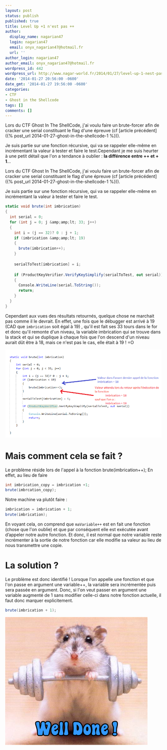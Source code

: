 ```yaml
---
layout: post
status: publish
published: true
title: Level Up +1 n'est pas ++
author:
  display_name: nagarian47
  login: nagarian47
  email: onyx_nagarian47@hotmail.fr
  url: ''
author_login: nagarian47
author_email: onyx_nagarian47@hotmail.fr
wordpress_id: 442
wordpress_url: http://www.nagar-world.fr/2014/01/27/level-up-1-nest-pas-2/
date: '2014-01-27 20:56:00 -0600'
date_gmt: '2014-01-27 19:56:00 -0600'
categories:
- CTF
- Ghost in the Shellcode
tags: []
comments: []
---
```


Lors du CTF Ghost In The ShellCode, j'ai voulu faire un brute-forcer afin de cracker une serial constituant le flag d'une épreuve (cf [article précédent]({% post_url 2014-01-27-ghost-in-the-shellcode-1 %})).

Je suis partie sur une fonction récursive, qui va se rappeler elle-même en incrémentant la valeur à tester et faire le test.Cependant je me suis heurter à une petit détail que l'on a tendance à oublier : **la différence entre ++ et + 1**...

<!--more-->

Lors du CTF Ghost In The ShellCode, j'ai voulu faire un brute-forcer afin de cracker une serial constituant le flag d'une épreuve (cf [article précédent]({% post_url 2014-01-27-ghost-in-the-shellcode-1 %})).

Je suis partie sur une fonction récursive, qui va se rappeler elle-même en incrémentant la valeur à tester et faire le test.

```csharp
static void brute(int imbrication)
{
  int serial = 0;
  for (int j = 0; j &amp;amp;lt; 33; j++)
  {
    int i = (j == 32)? 0 : j + 1;
    if (imbrication &amp;amp;lt; 19)
    {
      brute(imbrication++);
    }

    serialToTest[imbrication] = i;

    if (ProductKeyVerifier.VerifyKeySimplify(serialToTest, out serial))
    {
      Console.WriteLine(serial.ToString());
      return;
    }
  }
}
```

Cependant aux vues des résultats retournés, quelque chose ne marchait pas comme il le devrait. En effet, une fois que le débugger est arrivé à 19 (CAD que `imbrication` soit égal à 19) , qu'il est fait ses 33 tours dans le for et donc qu'il remonte d'un niveau, la variable imbrication qui se trouve dans la stack et qui se duplique à chaque fois que l'on descend d'un niveau aurait dût être à 18, mais ce n'est pas le cas, elle était à 19 ! =O

![example de code](/assets/images/uploads/2014/01/Sans-titre.png)

# Mais comment cela se fait ?

Le problème réside lors de l'appel à la fonction brute(imbrication++); En effet, au lieu de faire

```csharp
int imbrication_copy = imbrication +1;
brute(imbrcation_copy);
```

Notre machine va plutôt faire :

```csharp
imbrication = imbrication + 1;
brute(imbrication);
```

En voyant cela, on comprend que `maVariable++` est en fait une fonction (chose que l'on oublie) et que par conséquent elle est exécutée avant d’appeler notre autre fonction. Et donc, il est normal que notre variable reste incrémenter à la sortie de notre fonction car elle modifie sa valeur au lieu de nous transmettre une copie.

# La solution ?

Le problème est donc identifié ! Lorsque l'on appelle une fonction et que l'on passe en argument une variable++, la variable sera incrémentée puis sera passée en argument. Donc, si l'on veut passer en argument une variable augmenté de 1 sans modifier celle-ci dans notre fonction actuelle, il faut donc marquer explicitement.

```csharp
brute(imbrication + 1);
```

![Well done](/assets/images/uploads/2014/01/Well-20Done-20-.jpg)
